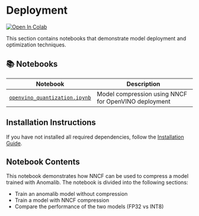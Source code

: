 # Deployment

[![Open In Colab](https://colab.research.google.com/assets/colab-badge.svg)](https://colab.research.google.com/github/open-edge-platform/anomalib/blob/main/examples/notebooks/07_deployment/openvino_quantization.ipynb)

This section contains notebooks that demonstrate model deployment and optimization techniques.

## 📚 Notebooks

| Notebook                                                     | Description                                          |
| ------------------------------------------------------------ | ---------------------------------------------------- |
| [`openvino_quantization.ipynb`](openvino_quantization.ipynb) | Model compression using NNCF for OpenVINO deployment |

## Installation Instructions

If you have not installed all required dependencies, follow the [Installation Guide](https://open-edge-platform.github.io/anomalib/getting_started/installation/index.html).

## Notebook Contents

This notebook demonstrates how NNCF can be used to compress a model trained with Anomalib. The notebook is divided into the following sections:

- Train an anomalib model without compression
- Train a model with NNCF compression
- Compare the performance of the two models (FP32 vs INT8)
